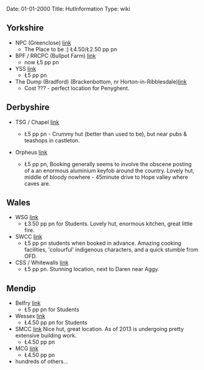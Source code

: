 Date: 01-01-2000
Title: HutInformation
Type: wiki


Yorkshire
---------

-   NPC (Greenclose)
    [link](http://www.northernpennineclub.org.uk/)
    -   The Place to be :) Ł4.50/Ł2.50 pp pn
-   BPF / RRCPC (Bullpot Farm)
    [link](http://www.rrcpc.org.uk/)
    -   now Ł5 pp pn
-   YSS [link](http://www.yssuk.com)
    -   Ł5 pp pn
-   The Dump (Bradford) (Brackenbottom, nr
    Horton-in-Ribblesdale)[link](http://www.bpc-cave.org.uk/brackenbottom.htm)
    -   Cost ??? - perfect location for Penyghent.





Derbyshire
----------

-   TSG / Chapel [link](http://www.tsgcaving.co.uk/)
    -   Ł5 pp pn - Crummy hut (better than used to be), but near pubs &
        teashops in castleton.





-   Orpheus
    [link](http://www.orpheuscavingclub.org.uk/cottage_info.html)
    -   Ł5 pp pn, Booking generally seems to involve the obscene posting
        of a an enormous aluminium keyfob around the country. Lovely
        hut, middle of bloody nowhere - 45minute drive to Hope valley
        where caves are.





Wales
-----

-   WSG [link](http://www.wsg.org.uk)
    -   Ł3.50 pp pn for Students. Lovely hut, enormous kitchen, great
        little fire.
-   SWCC [link](http://www.swcc.org.uk/cottage/cottage.php)
    -   Ł5 pp pn students when booked in advance. Amazing cooking
        facilities, 'colourful' indigenous characters, and a quick
        stumble from OFD.
-   CSS / Whitewalls
    [link](http://www.chelseaspelaeo.org.uk/cottage.htm)
    -   Ł5 pp pn. Stunning location, next to Daren near Aggy.





Mendip
------

-   Belfry [link](http://www.bec-cave.org.uk/)
    -   Ł5 pp pn for Students
-   Wessex
    [link](http://www.wessex-cave-club.org/accommodation.htm)
    -   Ł4.50 pp pn for Students
-   SMCC [link](http://www.shepton.org.uk/hut-details) Nice
    hut, great location. As of 2013 is undergoing pretty extensive
    building work.
    -   Ł4.50 pp pn
-   MCG
    [link](http://mendipcavinggroup.org.uk/sections/cottage/cottage.html)
    -   Ł4.50 pp pn
-   hundreds of others...
